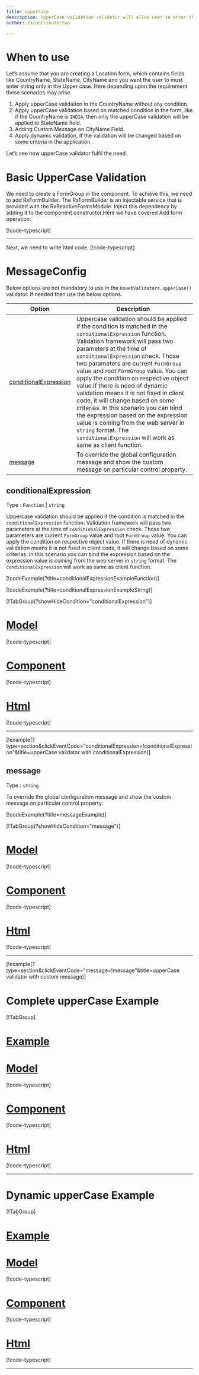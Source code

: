 ```yaml
---
title: upperCase 
description: UpperCase validation validator will allow user to enter the alphabets only in the upperCase format.
author: rxcontributortwo

---
```

# When to use
Let’s assume that you are creating a Location form, which contains fields like CountryName, StateName, CityName and you want the user to must enter string only in the Upper case. Here depending upon the requirement these scenarios may arise.
1. Apply upperCase validation in the CountryName without any condition.
2.	Apply upperCase validation based on matched condition in the form, like if the CountryName is `INDIA`, then only the upperCase validation will be applied to StateName field.
3.	Adding Custom Message on CityName Field.
4.	Apply dynamic validation, If the validation will be changed based on some criteria in the application.

Let’s see how upperCase validator fulfil the need.

# Basic UpperCase Validation
We need to create a FormGroup in the component. To achieve this, we need to add RxFormBuilder. The RxFormBuilder is an injectable service that is provided with the RxReactiveFormsModule. Inject this dependency by adding it to the component constructor.Here we have covered Add form operation. 

[!code-typescript[](\assets\examples\validators\upperCase\add\upper-case-add.component.ts)]
***

Next, we need to write html code.
[!code-typescript[](\assets\examples\validators\upperCase\add\upper-case-add.component.html)]

<app-upperCase-add-validator></app-upperCase-add-validator>
 
# MessageConfig 
Below options are not mandatory to use in the `RxwebValidators.upperCase()` validator. If needed then use the below options.

|Option | Description |
|--- | ---- |
|[conditionalExpression](#conditionalexpressions) | Uppercase validation should be applied if the condition is matched in the `conditionalExpression` function. Validation framework will pass two parameters at the time of `conditionalExpression` check. Those two parameters are current `FormGroup` value and root `FormGroup` value. You can apply the condition on respective object value.If there is need of dynamic validation means it is not fixed in client code, it will change based on some criterias. In this scenario you can bind the expression based on the expression value is coming from the web server in `string` format. The `conditionalExpression` will work as same as client function. |
|[message](#message) | To override the global configuration message and show the custom message on particular control property. |

## conditionalExpression 
Type :  `Function`  |  `string` 

Uppercase validation should be applied if the condition is matched in the `conditionalExpression` function. Validation framework will pass two parameters at the time of `conditionalExpression` check. Those two parameters are current `FormGroup` value and root `FormGroup` value. You can apply the condition on respective object value.
If there is need of dynamic validation means it is not fixed in client code, it will change based on some criterias. In this scenario you can bind the expression based on the expression value is coming from the web server in `string` format. The `conditionalExpression` will work as same as client function.

[!codeExample(?title=conditionalExpressionExampleFunction)]

[!codeExample(?title=conditionalExpressionExampleString)]

[!TabGroup(?showHideCondition="conditionalExpression")]
# [Model](#tab\conditionalExpressionmodel)
[!code-typescript[](\assets\examples\validators\upperCase\conditionalExpression\location.model.ts)]
# [Component](#tab\conditionalExpressionComponent)
[!code-typescript[](\assets\examples\validators\upperCase\conditionalExpression\upper-case-conditional-expressions.component.ts)]
# [Html](#tab\conditionalExpressionHtml)
[!code-typescript[](\assets\examples\validators\upperCase\conditionalExpression\upper-case-conditional-expressions.component.html)]
***

[!example(?type=section&clickEventCode="conditionalExpression=!conditionalExpression"&title=upperCase validator with conditionalExpression)]
<app-upperCase-conditionalExpression-validator></app-upperCase-conditionalExpression-validator>
 
## message 
Type :  `string` 

To override the global configuration message and show the custom message on particular control property.
 
[!codeExample(?title=messageExample)]

[!TabGroup(?showHideCondition="message")]
# [Model](#tab\messageModel)
[!code-typescript[](\assets\examples\validators\upperCase\message\location.model.ts)]
# [Component](#tab\messageComponent)
[!code-typescript[](\assets\examples\validators\upperCase\message\upper-case-message.component.ts)]
# [Html](#tab\messageHtml)
[!code-typescript[](\assets\examples\validators\upperCase\message\upper-case-message.component.html)]
***

[!example(?type=section&clickEventCode="message=!message"&title=upperCase validator with custom message)]
<app-upperCase-message-validator></app-upperCase-message-validator>

# Complete upperCase Example
[!TabGroup]
# [Example](#tab\completeexample)
<app-upperCase-complete-validator></app-upperCase-complete-validator>
# [Model](#tab\completemodel)
[!code-typescript[](\assets\examples\validators\upperCase\complete\location.model.ts)]
# [Component](#tab\completecomponent)
[!code-typescript[](\assets\examples\validators\upperCase\complete\upper-case-complete.component.ts)]
# [Html](#tab\completehtml)
[!code-typescript[](\assets\examples\validators\upperCase\complete\upper-case-complete.component.html)]
***

# Dynamic upperCase Example
[!TabGroup]
# [Example](#tab\dynamicexample)
<app-upperCase-dynamic-validator></app-upperCase-dynamic-validator>
# [Model](#tab\dynamicmodel)
[!code-typescript[](\assets\examples\validators\upperCase\dynamic\location.model.ts)]
# [Component](#tab\dynamiccomponent)
[!code-typescript[](\assets\examples\validators\upperCase\dynamic\upper-case-dynamic.component.ts)]
# [Html](#tab\dynamichtml)
[!code-typescript[](\assets\examples\validators\upperCase\dynamic\upper-case-dynamic.component.html)]
***
